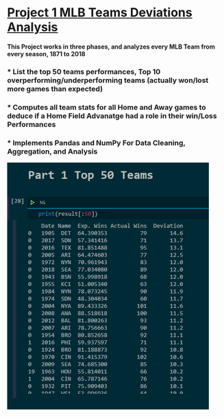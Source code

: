  
# [Project 1 MLB Teams Deviations Analysis](https://github.com/YussofKazmi/MLB-Deviations-Project)

#### This Project works in three phases, and analyzes every MLB Team from every season, 1871 to 2018
### * List the top 50 teams performances, Top 10 overperforming/underperforming teams (actually won/lost more games than expected)
### * Computes all team stats for all Home and Away games to deduce if a Home Field Advanatge had a role in their win/Loss Performances
### * Implements Pandas and NumPy For Data Cleaning, Aggregation, and Analysis


<img src="/images/MLBProject5Capture.PNG" >
